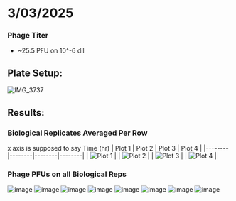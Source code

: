 # 3/03/2025

### Phage Titer
- ~25.5 PFU on 10^-6 dil

## Plate Setup:
![IMG_3737](https://github.com/user-attachments/assets/e503f97c-cd5d-4c54-aa68-f6a406110b69)

## Results:

### Biological Replicates Averaged Per Row 
x axis is supposed to say Time (hr)
| Plot 1 | Plot 2 | Plot 3 | Plot 4 | 
|--------|--------|--------|--------|
| ![Plot 1](https://github.com/user-attachments/assets/1974fa55-b4f2-4b6a-becf-68e661a8b0ab) |
| ![Plot 2](https://github.com/user-attachments/assets/19be0122-9e03-49b7-9c87-fa8e66fc7576) |
| ![Plot 3](https://github.com/user-attachments/assets/dee9b190-ac42-426b-8f5a-34e8a3ba444e) |
| ![Plot 4](https://github.com/user-attachments/assets/efff7e38-6f64-4b99-8135-4f4b25991587) |

### Phage PFUs on all Biological Reps
![image](https://github.com/user-attachments/assets/436d5b8c-fec6-449f-a524-7b8a9ef5794b)
![image](https://github.com/user-attachments/assets/c5034072-1aa8-4d24-9363-cca9b3bdc22f)
![image](https://github.com/user-attachments/assets/3e0e0772-c68a-45e5-b9d2-4547060bbda0)
![image](https://github.com/user-attachments/assets/7f4459dc-31cb-45ca-ab37-0fdf936083c4)
![image](https://github.com/user-attachments/assets/90006925-48c7-4a19-aa75-b7f84259ee53)
![image](https://github.com/user-attachments/assets/157e4520-76e0-4d02-a541-40eadb36532a)
![image](https://github.com/user-attachments/assets/34000073-add6-4ea5-b6e6-86afaef9cd1a)
![image](https://github.com/user-attachments/assets/84117085-1be0-4019-a1f6-f6ad700faa48)
